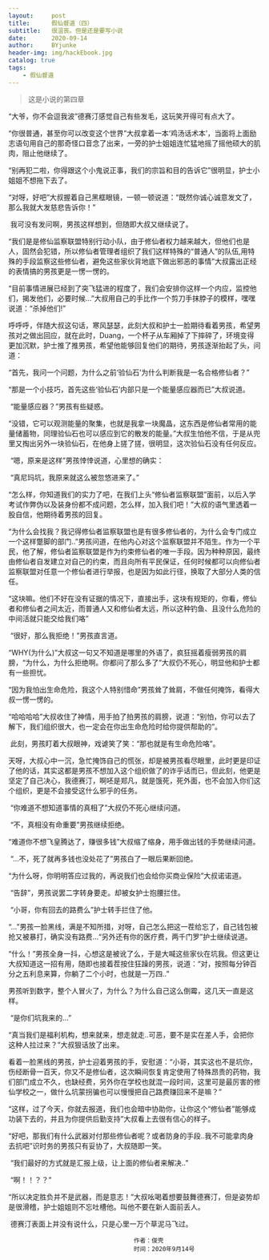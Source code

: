 ```yaml
---
layout:     post
title:      假仙督道（四）
subtitle:   很沮丧。但是还是要写小说
date:       2020-09-14
author:     BYjunke
header-img: img/hackEbook.jpg
catalog: true
tags:
    - 假仙督道
---
```



> 这是小说的第四章



​	“大爷，你不会逗我波”德赛汀感觉自己有些发毛，这玩笑开得可有点大了。

​	“你很普通，甚至你可以改变这个世界”大叔拿着一本‘鸡汤话术本’，当面将上面励志语句用自己的那奇怪口音念了出来，一旁的护士姐姐连忙猛地摇了摇他硕大的肌肉，阻止他继续了。

​	“别再犯二啦，你得跟这个小鬼说正事，我们的宗旨和目的告诉它”很明显，护士小姐姐不想拖下去了。

​	“对呀，好吧”大叔握着自己黑框眼镜，一顿一顿说道：“既然你诚心诚意发文了，那么我就大发慈悲告诉你！”

​	我可没有发问啊，男孩这样想到，但随即大叔又继续说了。

​	“我们是是修仙监察联盟特别行动小队，由于修仙者权力越来越大，但他们也是人，固然会犯错，所以修仙者管理者组织了我们这样特殊的“普通人”的队伍,用特殊的手段监察这些修仙者，避免这些家伙背地底下做出邪恶的事情”大叔露出正经的表情搞的男孩更是一愣一愣的。

​	“目前事情进展已经到了突飞猛进的程度了，我们会安排你这样一个内应，监控他们，揭发他们，必要时候...”大叔用自己的手比作一个剪刀手抹脖子的模样，嘿嘿说道：“杀掉他们!”

​	呼呼呼，伴随大叔这句话，寒风瑟瑟，此刻大叔和护士一脸期待看着男孩，希望男孩对之做出回应，就在此时，Duang，一个杯子从车厢掉了下摔碎了，环境变得更加沉默，护士推了推男孩，希望他能够回复他们的期待，男孩逐渐抬起了头，问道：

​	“首先，我问一个问题，为什么之前‘验仙石’为什么判断我是一名合格修仙者？”

​	“那是一个小技巧，首先这些‘验仙石’内部只是一个能量感应器而已”大叔说道。

​	“能量感应器？”男孩有些疑惑。

​	“没错，它可以观测能量的聚集，也就是我拿一块魔晶，这东西是修仙者常用的能量储蓄物，同理验仙石也可以感应到它的散发的能量。”大叔生怕他不信，于是从兜里又掏出另外一块验仙石，在他身上搓了搓，很明显，这次验仙石没有任何反应。

​	“嗯，原来是这样”男孩悻悻说道，心里想的确实：

​	“真尼玛坑，我原来就这么被忽悠进来了。”

​	“怎么样，你知道我们的实力了吧，在我们上头“修仙者监察联盟”面前，以后入学考试作弊伪以及装身份都不成问题，怎么样，加入我们吧！”大叔的语气里透着一股自信，他期待着男孩的回复。

​	“为什么会找我？我记得修仙者监察联盟也是有很多修仙者的，为什么会专门成立一个这样蹩脚的部门..”男孩问道，在他内心对这个监察联盟并不陌生。作为一个平民，他了解，修仙者监察联盟是作为约束修仙者的唯一手段。因为种种原因，最终由修仙者自发建立对自己的约束，而且向所有平民保证，任何时候都可以向修仙者监察联盟对任意一个修仙者进行举报，也是因为如此行径，换取了大部分人类的信任。

​	“这块嘛。他们不好在没有证据的情况下，直接出手，这块有规矩的，你看，修仙者和修仙者之间太近，而普通人又和修仙者太远，所以这种钓鱼、且没什么危险的中间活就只能交给我们咯”

​	“很好，那么我拒绝！”男孩直言道。

​	“WHY(为什么)”大叔这一句又不知道是哪里的外语了，疯狂摇着瘦弱男孩的肩膀，“为什么，为什么拒绝啊。你都问了那么多了”大叔仍不死心，明显他和护士都有一些担忧。

​	“因为我怕出生命危险，我这个人特别惜命”男孩耸了耸肩，不做任何掩饰，看得大叔一愣一愣的。

​	“哈哈哈哈”大叔收住了神情，用手拍了拍男孩的肩膀，说道：“别怕，你可以去了解下，我们组织很大，也一定会在你出生命危险时给你提供帮助的”。

​	 此刻，男孩盯着大叔眼神，戏谑笑了笑：“那也就是有生命危险咯”。

​	天呀，大叔心中一沉，急忙掩饰自己的慌张，却是被男孩看尽眼里，此时更是印证了他的话，其实这都是男孩不想加入这个组织做了的诈乎话而已，但此刻，他更是坚定了自己决心，我德赛汀，啊呸是郑凡，就是饿死，死外面，也不会加入你们这个组织，更是不会接受这什么邪乎的任务。

​	“你难道不想知道事情的真相了”大叔仍不死心继续问道。

​	“不，真相没有命重要”男孩继续拒绝。

​	“难道你不想飞皇腾达了，赚很多钱”大叔缩了缩身，用手做出钱的手势继续问道。

​	“...不，死了就再多钱也没处花了”男孩白了一眼后果断回绝。

​	“为什么呀，你明明答应过我的，再说我们也会给你买商业保险”大叔诺诺道。

​	“告辞”，男孩说罢二字转身要走。却被女护士抱腰拦住。

​	“小哥，你有回去的路费么”护士转手拦住了他。

​	“...”男孩一脸黑线，满是不知所措，对呀，自己怎么把这一茬给忘了，自己钱包被抢又被暴打，确实没有路费...“另外还有你的医疗费，两千门罗”护士继续说道。

​	“什么！”男孩全身一抖，心想这是被讹了么，于是大喊这些家伙在坑我。但这更让大叔知道这一招有用，随即也接着茬按住狂躁的男孩，说道：“对，按照每分钟百分之五利息来算，你躺了二个小时，也就是一万四..”

​	男孩听到数字，整个人冒火了，为什么？为什么自己这么倒霉，这几天一直是这样。

​	“是你们坑我来的...”

​	“真当我们是福利机构，想来就来，想走就走..可恶，要不是实在差人手，会把你这种人拉过来？”大叔狠话放了出来。

​	看着一脸黑线的男孩，护士迎着男孩的手，安慰道：“小哥，其实这也不是坑你，伤经断骨一百天，你又不是修仙者，这次瞬间恢复肯定使用了特殊昂贵的药物，我们部门成立不久，也缺经费，另外你在学校也就混一段时间，这里可是最厉害的修仙学校之一，做什么坑蒙拐骗也可以慢慢把自己路费赚回来不是嘛？”

​	“这样，过了今天，你就去报道，我们也会暗中协助你，让你这个“修仙者”能够成功装下去的，并且为你提供后勤支持”大叔看上去很有信心的样子。

​	“好吧，那我们有什么武器对付那些修仙者呢？或者防身的手段..我不可能拿肉身去抗吧”识时务的男孩只有妥协了，大叔随即一笑。

​	“我们最好的方式就是汇报上级，让上面的修仙者来解决..”

​	“啊！！？？”

​	“所以决定胜负并不是武器，而是意志！”大叔吆喝着想要鼓舞德赛汀，但是姿势却是很滑稽，护士姐姐则不忘吐槽他。叫他不要在新人面前丢人。

​	德赛汀表面上并没有说什么，只是心里一万个草泥马飞过。


```china
								   作者：俊壳	
								   时间：2020年9月14号
```



